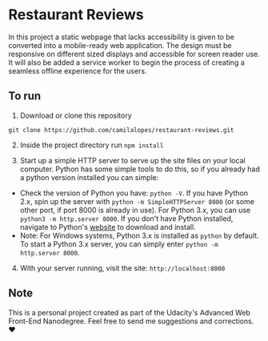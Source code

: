 # Restaurant Reviews

In this project a static webpage that lacks accessibility is given to be converted into a mobile-ready web application. The design must be responsive on different sized displays and accessible for screen reader use. It will also be added a service worker to begin the process of creating a seamless offline experience for the users.

## To run

1. Download or clone this repository
```
git clone https://github.com/camilalopes/restaurant-reviews.git
```
2. Inside the project directory run `npm install`

3. Start up a simple HTTP server to serve up the site files on your local computer. Python has some simple tools to do this, so if you already had a python version installed you can simple:

  * Check the version of Python you have: `python -V`. If you have Python 2.x, spin up the server with `python -m SimpleHTTPServer 8000` (or some other port, if port 8000 is already in use). For Python 3.x, you can use `python3 -m http.server 8000`. If you don't have Python installed, navigate to Python's [website](https://www.python.org/) to download and install.
  * Note: For Windows systems, Python 3.x is installed as `python` by default. To start a Python 3.x server, you can simply enter `python -m http.server 8000`.

4.  With your server running, visit the site: `http://localhost:8000`

## Note

This is a personal project created as part of the Udacity's Advanced Web Front-End Nanodegree. Feel free to send me suggestions and corrections. :hearts:
